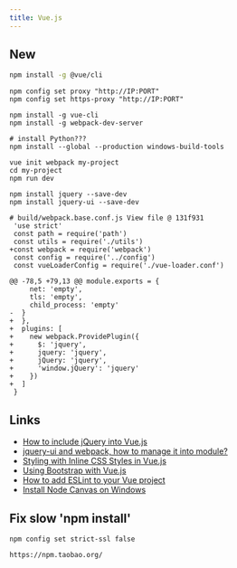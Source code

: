 ```yaml
---
title: Vue.js
---
```


## New
```bash
npm install -g @vue/cli
```

```
npm config set proxy "http://IP:PORT"
npm config set https-proxy "http://IP:PORT"

npm install -g vue-cli
npm install -g webpack-dev-server

# install Python???
npm install --global --production windows-build-tools

vue init webpack my-project
cd my-project
npm run dev
```

```
npm install jquery --save-dev
npm install jquery-ui --save-dev

# build/webpack.base.conf.js View file @ 131f931
 'use strict'
 const path = require('path')
 const utils = require('./utils')
+const webpack = require('webpack')
 const config = require('../config')
 const vueLoaderConfig = require('./vue-loader.conf')

@@ -78,5 +79,13 @@ module.exports = {
     net: 'empty',
     tls: 'empty',
     child_process: 'empty'
-  }
+  },
+  plugins: [
+    new webpack.ProvidePlugin({
+      $: 'jquery',
+      jquery: 'jquery',
+      jQuery: 'jquery',
+      'window.jQuery': 'jquery'
+    })
+  ]
 }
```

## Links
 * [How to include jQuery into Vue.js](https://maketips.net/tip/223/how-to-include-jquery-into-vuejs)
 * [jquery-ui and webpack, how to manage it into module?](https://stackoverflow.com/questions/33998262/jquery-ui-and-webpack-how-to-manage-it-into-module)
 * [Styling with Inline CSS Styles in Vue.js](https://codingexplained.com/coding/front-end/vue-js/styling-inline-css-styles)
 * [Using Bootstrap with Vue.js](http://vuetips.com/bootstrap)
 * [How to add ESLint to your Vue project](https://codeburst.io/tutorial-how-to-add-eslint-to-your-vue-js-project-ccfb84fab9)
 * [Install Node Canvas on Windows](https://github.com/Automattic/node-canvas/wiki/Installation---Windows#install-with-chocolatey)
 
## Fix slow 'npm install'
```
npm config set strict-ssl false 

https://npm.taobao.org/
```
